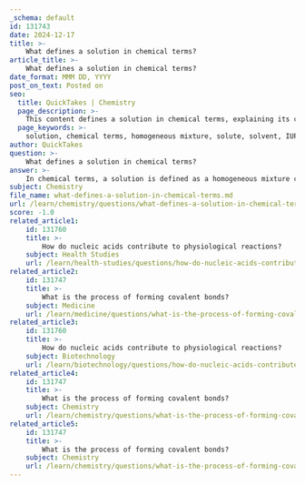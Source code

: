```yaml
---
_schema: default
id: 131743
date: 2024-12-17
title: >-
    What defines a solution in chemical terms?
article_title: >-
    What defines a solution in chemical terms?
date_format: MMM DD, YYYY
post_on_text: Posted on
seo:
  title: QuickTakes | Chemistry
  page_description: >-
    This content defines a solution in chemical terms, explaining its characteristics, including homogeneity, single phase, and the role of solute and solvent, as well as providing examples of different types of solutions.
  page_keywords: >-
    solution, chemical terms, homogeneous mixture, solute, solvent, IUPAC, properties of solutions, single phase, invisible particles, separation, variable composition, examples of solutions, chemistry
author: QuickTakes
question: >-
    What defines a solution in chemical terms?
answer: >-
    In chemical terms, a solution is defined as a homogeneous mixture consisting of two or more substances, where one substance, known as the solute, is dissolved in another substance, referred to as the solvent. This definition is supported by the International Union of Pure and Applied Chemistry (IUPAC), which describes a solution as "a liquid or solid phase containing more than one substance, when for convenience one (or more) substance, which is called the solvent, is treated differently from the other substances, which are called solutes."\n\nKey characteristics of a solution include:\n\n1. **Homogeneity**: A solution is a homogeneous mixture, meaning that any sample taken from the solution will have the same composition and properties throughout. This uniformity ensures that the particles of the solute are evenly distributed within the solvent.\n\n2. **Single Phase**: Solutions exist in a single phase, which can be solid, liquid, or gas. For example, air is a gaseous solution, while sugar dissolved in water forms a liquid solution.\n\n3. **Invisible Particles**: The particles of the solute in a solution are typically not visible to the naked eye, and they do not scatter light, which distinguishes solutions from suspensions or colloids.\n\n4. **Separation**: The components of a solution cannot be separated by simple filtration methods, as they are mixed at the molecular level.\n\n5. **Variable Composition**: The relative amounts of solute and solvent can vary, up to a limit known as the solubility limit, beyond which no more solute can dissolve in the solvent.\n\nExamples of solutions include saltwater (where salt is the solute and water is the solvent), air (where gases like oxygen and carbon dioxide are solutes in nitrogen), and metal alloys (which are solid solutions). \n\nOverall, the concept of a solution is fundamental in chemistry, as it plays a crucial role in various chemical reactions and processes.
subject: Chemistry
file_name: what-defines-a-solution-in-chemical-terms.md
url: /learn/chemistry/questions/what-defines-a-solution-in-chemical-terms
score: -1.0
related_article1:
    id: 131760
    title: >-
        How do nucleic acids contribute to physiological reactions?
    subject: Health Studies
    url: /learn/health-studies/questions/how-do-nucleic-acids-contribute-to-physiological-reactions
related_article2:
    id: 131747
    title: >-
        What is the process of forming covalent bonds?
    subject: Medicine
    url: /learn/medicine/questions/what-is-the-process-of-forming-covalent-bonds
related_article3:
    id: 131760
    title: >-
        How do nucleic acids contribute to physiological reactions?
    subject: Biotechnology
    url: /learn/biotechnology/questions/how-do-nucleic-acids-contribute-to-physiological-reactions
related_article4:
    id: 131747
    title: >-
        What is the process of forming covalent bonds?
    subject: Chemistry
    url: /learn/chemistry/questions/what-is-the-process-of-forming-covalent-bonds
related_article5:
    id: 131747
    title: >-
        What is the process of forming covalent bonds?
    subject: Chemistry
    url: /learn/chemistry/questions/what-is-the-process-of-forming-covalent-bonds
---
```


&nbsp;